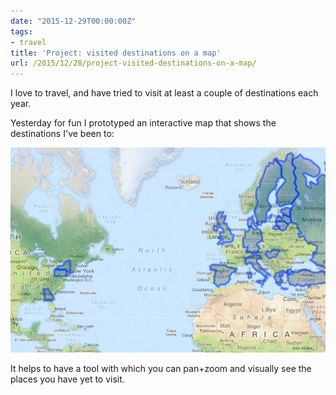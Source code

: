 ```yaml
---
date: "2015-12-29T00:00:00Z"
tags:
- travel
title: 'Project: visited destinations on a map'
url: /2015/12/28/project-visited-destinations-on-a-map/
---
```


I love to travel, and have tried to visit at least a couple of destinations each year.

Yesterday for fun I prototyped an interactive map that shows the destinations I've been to:

![](visited-destinations-on-a-map.png)

It helps to have a tool with which you can pan+zoom and visually see the places you have yet to visit.
